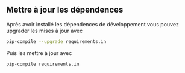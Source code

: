 ## Mettre à jour les dépendences

Après avoir installé les dépendences de développement vous pouvez upgrader les mises à jour avec

```bash
pip-compile --upgrade requirements.in
```

Puis les mettre à jour avec

```bash
pip-compile requirements.in
```
